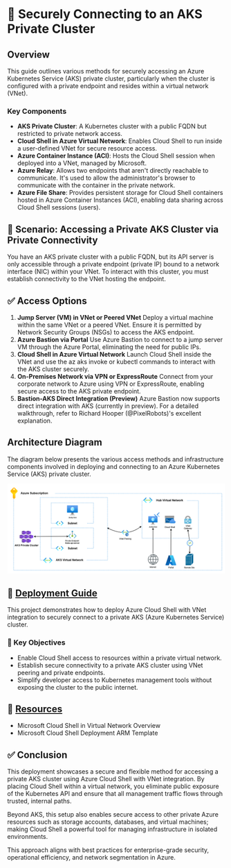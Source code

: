 # 🔐 Securely Connecting to an AKS Private Cluster
## Overview
This guide outlines various methods for securely accessing an Azure Kubernetes Service (AKS) private cluster, particularly when the cluster is configured with a private endpoint and resides within a virtual network (VNet).

### Key Components
- **AKS Private Cluster**: A Kubernetes cluster with a public FQDN but restricted to private network access.
- **Cloud Shell in Azure Virtual Network**: Enables Cloud Shell to run inside a user-defined VNet for secure resource access.
- **Azure Container Instance (ACI)**: Hosts the Cloud Shell session when deployed into a VNet, managed by Microsoft.
- **Azure Relay**: Allows two endpoints that aren't directly reachable to communicate. It's used to allow the administrator's browser to communicate with the container in the private network.
- **Azure File Share**: Provides persistent storage for Cloud Shell containers hosted in Azure Container Instances (ACI), enabling data sharing across Cloud Shell sessions (users).

## 📘  Scenario: Accessing a Private AKS Cluster via Private Connectivity

You have an AKS private cluster with a public FQDN, but its API server is only accessible through a private endpoint (private IP) bound to a network interface (NIC) within your VNet. To interact with this cluster, you must establish connectivity to the VNet hosting the endpoint.

## ✅ Access Options

1. **Jump Server (VM) in VNet or Peered VNet**
   Deploy a virtual machine within the same VNet or a peered VNet. Ensure it is permitted by Network Security Groups (NSGs) to access the AKS endpoint.
2. **Azure Bastion via Portal**
   Use Azure Bastion to connect to a jump server VM through the Azure Portal, eliminating the need for public IPs.
3. **Cloud Shell in Azure Virtual Network**
   Launch Cloud Shell inside the VNet and use the az aks invoke or kubectl commands to interact with the AKS cluster securely.
4. **On-Premises Network via VPN or ExpressRoute**
   Connect from your corporate network to Azure using VPN or ExpressRoute, enabling secure access to the AKS private endpoint.
5. **Bastion-AKS Direct Integration (Preview)**
   Azure Bastion now supports direct integration with AKS (currently in preview). For a detailed walkthrough, refer to Richard Hooper (@PixelRobots)'s excellent explanation.

## Architecture Diagram

The diagram below presents the various access methods and infrastructure components involved in deploying and connecting to an Azure Kubernetes Service (AKS) private cluster.

![Architecture Diagram](images/Connecting%20to%20an%20AKS%20Private%20Cluster.png)


## 🚧 [Deployment Guide](Deployment.md)

This project demonstrates how to deploy Azure Cloud Shell with VNet integration to securely connect to a private AKS (Azure Kubernetes Service) cluster.

### 🔧 Key Objectives
- Enable Cloud Shell access to resources within a private virtual network.
- Establish secure connectivity to a private AKS cluster using VNet peering and private endpoints.
- Simplify developer access to Kubernetes management tools without exposing the cluster to the public internet.

## 🧰 [Resources](Resources.md)

- Microsoft Cloud Shell in Virtual Network Overview 
- Microsoft Cloud Shell Deployment ARM Template

  
## ✅ Conclusion 

This deployment showcases a secure and flexible method for accessing a private AKS cluster using Azure Cloud Shell with VNet integration. By placing Cloud Shell within a virtual network, you eliminate public exposure of the Kubernetes API and ensure that all management traffic flows through trusted, internal paths.

Beyond AKS, this setup also enables secure access to other private Azure resources such as storage accounts, databases, and virtual machines; making Cloud Shell a powerful tool for managing infrastructure in isolated environments.

This approach aligns with best practices for enterprise-grade security, operational efficiency, and network segmentation in Azure.
